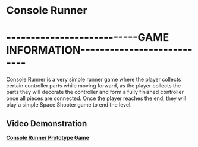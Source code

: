 # Console Runner
#                                         ---------------------------GAME INFORMATION---------------------------

Console Runner is a very simple runner game where the player collects certain controller parts while moving forward, as the player collects the parts they will decorate the controller and form a fully finished controller once all pieces are connected. Once the player reaches the end, they will play a simple Space Shooter game to end the level.



##                                                              Video Demonstration
  
  **[Console Runner Prototype Game](https://youtu.be/O8MwPL8739M)**   
